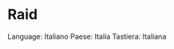 
# Raid 

Language: Italiano
Paese: Italia
Tastiera: Italiana

<!--stackedit_data:
eyJoaXN0b3J5IjpbLTQwMDgzNzgwMF19
-->